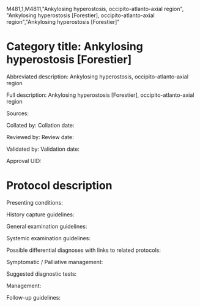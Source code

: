 M481,1,M4811,"Ankylosing hyperostosis, occipito-atlanto-axial region", "Ankylosing hyperostosis [Forestier], occipito-atlanto-axial region","Ankylosing hyperostosis [Forestier]"
# Category title: Ankylosing hyperostosis [Forestier]

Abbreviated description: Ankylosing hyperostosis, occipito-atlanto-axial region

Full description: Ankylosing hyperostosis [Forestier], occipito-atlanto-axial region

Sources:

Collated by:
Collation date:

Reviewed by:
Review date:

Validated by:
Validation date:

Approval UID:

# Protocol description

Presenting conditions:

History capture guidelines:

General examination guidelines:

Systemic examination guidelines:

Possible differential diagnoses with links to related protocols:

Symptomatic / Palliative management:

Suggested diagnostic tests:

Management:

Follow-up guidelines:

